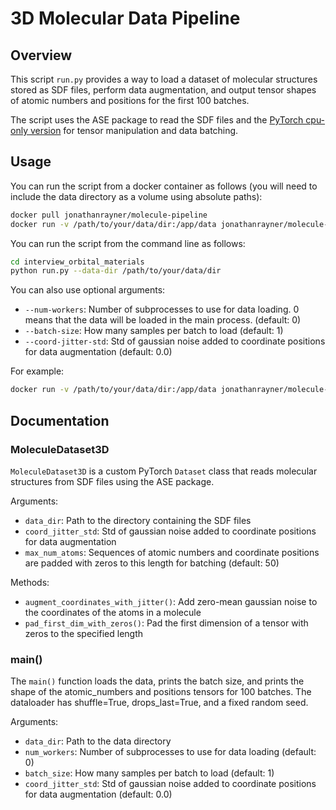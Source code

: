 # 3D Molecular Data Pipeline

## Overview

This script `run.py` provides a way to load a dataset of molecular structures stored as SDF files, perform data augmentation, and output tensor shapes of atomic numbers and positions for the first 100 batches.

The script uses the ASE package to read the SDF files and the [PyTorch cpu-only version](https://download.pytorch.org/whl/cpu) for tensor manipulation and data batching.

## Usage

You can run the script from a docker container as follows (you will need to include the data directory as a volume using absolute paths):

```bash
docker pull jonathanrayner/molecule-pipeline
docker run -v /path/to/your/data/dir:/app/data jonathanrayner/molecule-pipeline --data-dir data
```

You can run the script from the command line as follows:

```bash
cd interview_orbital_materials
python run.py --data-dir /path/to/your/data/dir
```

You can also use optional arguments:

- `--num-workers`: Number of subprocesses to use for data loading. 0 means that the data will be loaded in the main process. (default: 0)
- `--batch-size`: How many samples per batch to load (default: 1)
- `--coord-jitter-std`: Std of gaussian noise added to coordinate positions for data augmentation (default: 0.0)

For example:

```bash
docker run -v /path/to/your/data/dir:/app/data jonathanrayner/molecule-pipeline --data-dir data --num-workers 4 --batch-size 10 --coord-jitter-std 0.1
```

## Documentation

### MoleculeDataset3D

`MoleculeDataset3D` is a custom PyTorch `Dataset` class that reads molecular structures from SDF files using the ASE package.

Arguments:

- `data_dir`: Path to the directory containing the SDF files
- `coord_jitter_std`: Std of gaussian noise added to coordinate positions for data augmentation
- `max_num_atoms`: Sequences of atomic numbers and coordinate positions are padded with zeros to this length for batching (default: 50)

Methods:

- `augment_coordinates_with_jitter()`: Add zero-mean gaussian noise to the coordinates of the atoms in a molecule
- `pad_first_dim_with_zeros()`: Pad the first dimension of a tensor with zeros to the specified length

### main()

The `main()` function loads the data, prints the batch size, and prints the shape of the atomic_numbers and positions tensors for 100 batches. The dataloader has shuffle=True, drops_last=True, and a fixed random seed.

Arguments:

- `data_dir`: Path to the data directory
- `num_workers`: Number of subprocesses to use for data loading (default: 0)
- `batch_size`: How many samples per batch to load (default: 1)
- `coord_jitter_std`: Std of gaussian noise added to coordinate positions for data augmentation (default: 0.0)
